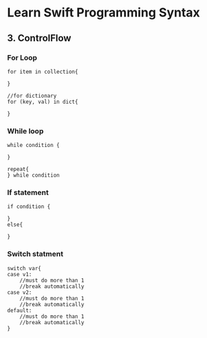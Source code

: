 # Learn Swift Programming Syntax
## 3. ControlFlow
### For Loop
    for item in collection{

    }

    //for dictionary
    for (key, val) in dict{

    }

### While loop
    while condition {

    }

    repeat{
    } while condition

### If statement
    if condition {

    }
    else{

    }

### Switch statment
    switch var{
    case v1:
        //must do more than 1
        //break automatically
    case v2:
        //must do more than 1
        //break automatically
    default:
        //must do more than 1
        //break automatically
    }
